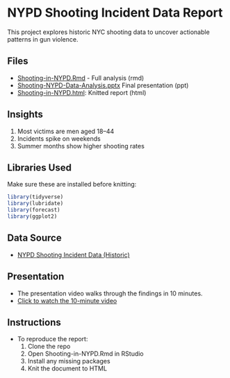 # NYPD Shooting Incident Data Report 

This project explores historic NYC shooting data to uncover actionable patterns in gun violence.

## Files
- [Shooting-in-NYPD.Rmd](Shooting-in-NYPD.Rmd) - Full analysis (rmd)
- [Shooting-NYPD-Data-Analysis.pptx](Shooting-NYPD-Data-Analysis.pptx) Final presentation (ppt)
- [Shooting-in-NYPD.html](Shooting-in-NYPD.html): Knitted report (html)

## Insights
1. Most victims are men aged 18–44
2. Incidents spike on weekends
3. Summer months show higher shooting rates

## Libraries Used
Make sure these are installed before knitting:
```r
library(tidyverse)
library(lubridate)
library(forecast)
library(ggplot2)
```
## Data Source
- [NYPD Shooting Incident Data (Historic)](https://catalog.data.gov/dataset/nypd-shooting-incident-data-historic)

## Presentation
- The presentation video walks through the findings in 10 minutes.
- [Click to watch the 10-minute video](linkhere)

## Instructions
- To reproduce the report:
	1.	Clone the repo
	2.	Open Shooting-in-NYPD.Rmd in RStudio
	3.	Install any missing packages
	4.	Knit the document to HTML
